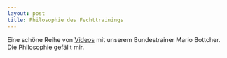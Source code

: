 ```yaml
---
layout: post
title: Philosophie des Fechttrainings
---
```


Eine schöne Reihe von [Videos](https://www.youtube.com/watch?v=mAaY404soGY) mit unserem Bundestrainer Mario Bottcher. Die Philosophie gefällt mir.


